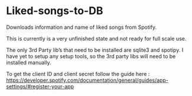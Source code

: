 # Liked-songs-to-DB
Downloads information and name of liked songs from Spotify. 

This is currently is a very unfinished state and not ready for full scale use.

The only 3rd Party lib’s that need to be installed are sqlite3 and spotipy. I have yet to setup any setup tools, so the 3rd party libs will need to be installed manually.

To get the client ID and client secret follow the guide here : https://developer.spotify.com/documentation/general/guides/app-settings/#register-your-app  
